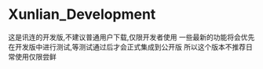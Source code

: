 # Xunlian_Development
这是讯连的开发版,不建议普通用户下载,仅限开发者使用
一些最新的功能将会优先在开发版中进行测试,等测试通过后才会正式集成到公开版
所以这个版本不推荐日常使用仅限尝鲜
